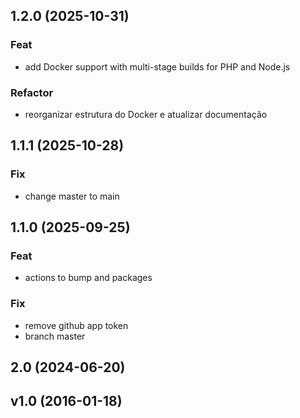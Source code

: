 ## 1.2.0 (2025-10-31)

### Feat

- add Docker support with multi-stage builds for PHP and Node.js

### Refactor

- reorganizar estrutura do Docker e atualizar documentação

## 1.1.1 (2025-10-28)

### Fix

- change master to main

## 1.1.0 (2025-09-25)

### Feat

- actions to bump and packages

### Fix

- remove github app token
- branch master

## 2.0 (2024-06-20)

## v1.0 (2016-01-18)
